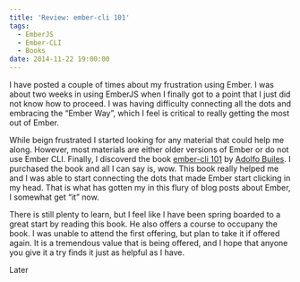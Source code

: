 ```yaml
---
title: 'Review: ember-cli 101'
tags:
  - EmberJS
  - Ember-CLI
  - Books
date: 2014-11-22 19:00:00
---
```


I have posted a couple of times about my frustration using
Ember. I was about two weeks in using EmberJS when I finally
got to a point that I just did not know how to proceed. I was
having difficulty connecting all the dots and embracing the
“Ember Way”, which I feel is critical to really getting the most
out of Ember.

While beign frustrated I started looking for any material that could
help me along. However, most materials are either older versions of Ember
or do not use Ember CLI. Finally, I discoverd the book [ember-cli 101](https://leanpub.com/ember-cli-101) by
[Adolfo Builes](http://blog.abuiles.com/). I purchased the book and all I can say is, wow. This book
really helped me and I was able to start connecting the dots that made Ember
start clicking in my head. That is what has gotten my in this flury of blog
posts about Ember, I somewhat get “it” now.

There is still plenty to learn, but I feel like I have been spring boarded
to a great start by reading this book. He also offers a course to occupany
the book. I was unable to attend the first offering, but plan to take it
if offered again. It is a tremendous value that is being offered, and I
hope that anyone you give it a try finds it just as helpful as I have.

Later